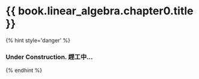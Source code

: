 # {{ book.linear_algebra.chapter0.title }}
<!-- notoc -->

{% hint style='danger' %}
### Under Construction. 趕工中...
{% endhint %}